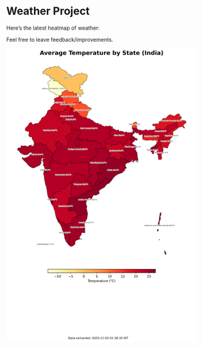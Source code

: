 # Weather Project

Here’s the latest heatmap of weather:

Feel free to leave feedback/improvements.

![India Heatmap](docs/assets/india_heatmap.png?v=0666E3)
